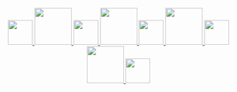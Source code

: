 <p align="center">
  
  <a href = 'https://discordapp.com/users/589900887212949522'>
  <img width="50" src="https://cdn.discordapp.com/attachments/934690396037054537/934748674590928946/discord.png">
  <img width="75vh" src="https://upload.wikimedia.org/wikipedia/commons/8/89/HD_transparent_picture.png">
    
  <a href = 'mailto:lxRbckl@protonmail.com'>
  <img width="50" src="https://cdn.discordapp.com/attachments/934690396037054537/934748675211669544/protonmail.png">
  <img width="75vh" src="https://upload.wikimedia.org/wikipedia/commons/8/89/HD_transparent_picture.png">
  
  <a href = 'https://open.spotify.com/user/bop1bgw7rlj4m9sacbnmonjnl?si=d788fefe3e4f4b16'>
  <img width="50" src="https://cdn.discordapp.com/attachments/934690396037054537/934748675001946113/spotify.png">
  <img width="75vh" src="https://upload.wikimedia.org/wikipedia/commons/8/89/HD_transparent_picture.png">

  <a href = 'https://github.com/ala2q6'>
  <img width="50" src="https://cdn.discordapp.com/attachments/934690396037054537/934748674825789440/github.png">
  <img width="75vh" src="https://upload.wikimedia.org/wikipedia/commons/8/89/HD_transparent_picture.png">

  <a href = 'https://lxrbckl.herokuapp.com/'>
  <img width="50" src="https://cdn.discordapp.com/attachments/934690396037054537/934749923835019314/blog.png">
    
</p>
